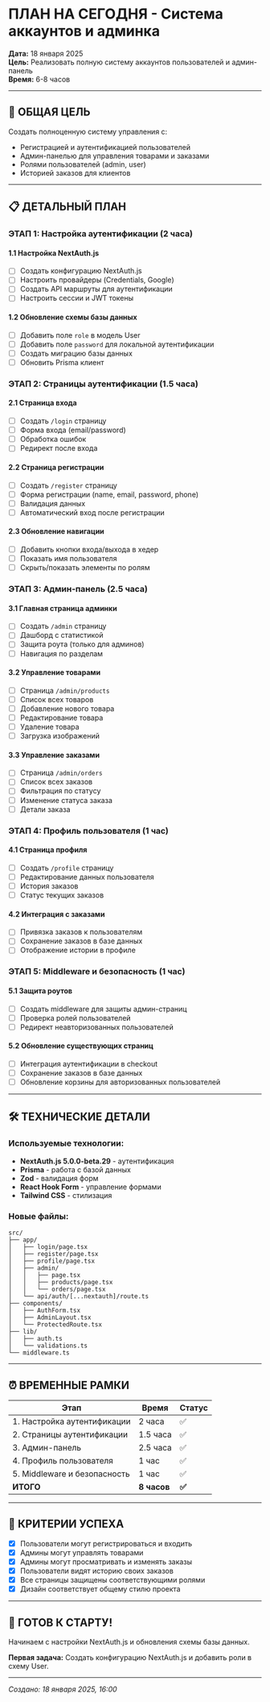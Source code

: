 # ПЛАН НА СЕГОДНЯ - Система аккаунтов и админка

**Дата:** 18 января 2025  
**Цель:** Реализовать полную систему аккаунтов пользователей и админ-панель  
**Время:** 6-8 часов  

---

## 🎯 ОБЩАЯ ЦЕЛЬ

Создать полноценную систему управления с:
- Регистрацией и аутентификацией пользователей
- Админ-панелью для управления товарами и заказами
- Ролями пользователей (admin, user)
- Историей заказов для клиентов

---

## 📋 ДЕТАЛЬНЫЙ ПЛАН

### ЭТАП 1: Настройка аутентификации (2 часа)

#### 1.1 Настройка NextAuth.js
- [ ] Создать конфигурацию NextAuth.js
- [ ] Настроить провайдеры (Credentials, Google)
- [ ] Создать API маршруты для аутентификации
- [ ] Настроить сессии и JWT токены

#### 1.2 Обновление схемы базы данных
- [ ] Добавить поле `role` в модель User
- [ ] Добавить поле `password` для локальной аутентификации
- [ ] Создать миграцию базы данных
- [ ] Обновить Prisma клиент

### ЭТАП 2: Страницы аутентификации (1.5 часа)

#### 2.1 Страница входа
- [ ] Создать `/login` страницу
- [ ] Форма входа (email/password)
- [ ] Обработка ошибок
- [ ] Редирект после входа

#### 2.2 Страница регистрации
- [ ] Создать `/register` страницу
- [ ] Форма регистрации (name, email, password, phone)
- [ ] Валидация данных
- [ ] Автоматический вход после регистрации

#### 2.3 Обновление навигации
- [ ] Добавить кнопки входа/выхода в хедер
- [ ] Показать имя пользователя
- [ ] Скрыть/показать элементы по ролям

### ЭТАП 3: Админ-панель (2.5 часа)

#### 3.1 Главная страница админки
- [ ] Создать `/admin` страницу
- [ ] Дашборд с статистикой
- [ ] Защита роута (только для админов)
- [ ] Навигация по разделам

#### 3.2 Управление товарами
- [ ] Страница `/admin/products`
- [ ] Список всех товаров
- [ ] Добавление нового товара
- [ ] Редактирование товара
- [ ] Удаление товара
- [ ] Загрузка изображений

#### 3.3 Управление заказами
- [ ] Страница `/admin/orders`
- [ ] Список всех заказов
- [ ] Фильтрация по статусу
- [ ] Изменение статуса заказа
- [ ] Детали заказа

### ЭТАП 4: Профиль пользователя (1 час)

#### 4.1 Страница профиля
- [ ] Создать `/profile` страницу
- [ ] Редактирование данных пользователя
- [ ] История заказов
- [ ] Статус текущих заказов

#### 4.2 Интеграция с заказами
- [ ] Привязка заказов к пользователям
- [ ] Сохранение заказов в базе данных
- [ ] Отображение истории в профиле

### ЭТАП 5: Middleware и безопасность (1 час)

#### 5.1 Защита роутов
- [ ] Создать middleware для защиты админ-страниц
- [ ] Проверка ролей пользователей
- [ ] Редирект неавторизованных пользователей

#### 5.2 Обновление существующих страниц
- [ ] Интеграция аутентификации в checkout
- [ ] Сохранение заказов в базе данных
- [ ] Обновление корзины для авторизованных пользователей

---

## 🛠 ТЕХНИЧЕСКИЕ ДЕТАЛИ

### Используемые технологии:
- **NextAuth.js 5.0.0-beta.29** - аутентификация
- **Prisma** - работа с базой данных
- **Zod** - валидация форм
- **React Hook Form** - управление формами
- **Tailwind CSS** - стилизация

### Новые файлы:
```
src/
├── app/
│   ├── login/page.tsx
│   ├── register/page.tsx
│   ├── profile/page.tsx
│   ├── admin/
│   │   ├── page.tsx
│   │   ├── products/page.tsx
│   │   └── orders/page.tsx
│   └── api/auth/[...nextauth]/route.ts
├── components/
│   ├── AuthForm.tsx
│   ├── AdminLayout.tsx
│   └── ProtectedRoute.tsx
├── lib/
│   ├── auth.ts
│   └── validations.ts
└── middleware.ts
```

---

## ⏰ ВРЕМЕННЫЕ РАМКИ

| Этап | Время | Статус |
|------|-------|--------|
| 1. Настройка аутентификации | 2 часа | ✅ |
| 2. Страницы аутентификации | 1.5 часа | ✅ |
| 3. Админ-панель | 2.5 часа | ✅ |
| 4. Профиль пользователя | 1 час | ✅ |
| 5. Middleware и безопасность | 1 час | ✅ |
| **ИТОГО** | **8 часов** | **✅** |

---

## 🎯 КРИТЕРИИ УСПЕХА

- [x] Пользователи могут регистрироваться и входить
- [x] Админы могут управлять товарами
- [x] Админы могут просматривать и изменять заказы
- [x] Пользователи видят историю своих заказов
- [x] Все страницы защищены соответствующими ролями
- [x] Дизайн соответствует общему стилю проекта

---

## 🚀 ГОТОВ К СТАРТУ!

Начинаем с настройки NextAuth.js и обновления схемы базы данных.

**Первая задача:** Создать конфигурацию NextAuth.js и добавить роли в схему User.

---

*Создано: 18 января 2025, 16:00*
